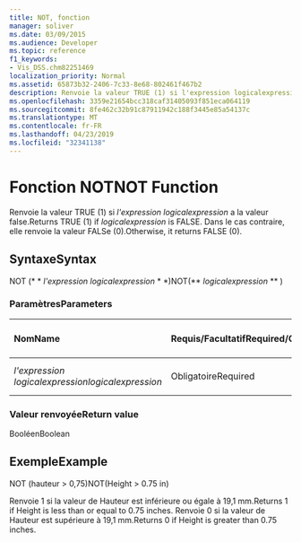 ```yaml
---
title: NOT, fonction
manager: soliver
ms.date: 03/09/2015
ms.audience: Developer
ms.topic: reference
f1_keywords:
- Vis_DSS.chm82251469
localization_priority: Normal
ms.assetid: 65873b32-2406-7c33-8e68-802461f467b2
description: Renvoie la valeur TRUE (1) si l'expression logicalexpression a la valeur FALSe. Dans le cas contraire, elle renvoie la valeur FALSe (0).
ms.openlocfilehash: 3359e21654bcc318caf31405093f851eca064119
ms.sourcegitcommit: 8fe462c32b91c87911942c188f3445e85a54137c
ms.translationtype: MT
ms.contentlocale: fr-FR
ms.lasthandoff: 04/23/2019
ms.locfileid: "32341138"
---
```

# <a name="not-function"></a><span data-ttu-id="474d9-104">Fonction NOT</span><span class="sxs-lookup"><span data-stu-id="474d9-104">NOT Function</span></span>

<span data-ttu-id="474d9-105">Renvoie la valeur TRUE (1) si _l'expression logicalexpression_ a la valeur false.</span><span class="sxs-lookup"><span data-stu-id="474d9-105">Returns TRUE (1) if  _logicalexpression_ is FALSE.</span></span> <span data-ttu-id="474d9-106">Dans le cas contraire, elle renvoie la valeur FALSe (0).</span><span class="sxs-lookup"><span data-stu-id="474d9-106">Otherwise, it returns FALSE (0).</span></span> 
  
## <a name="syntax"></a><span data-ttu-id="474d9-107">Syntaxe</span><span class="sxs-lookup"><span data-stu-id="474d9-107">Syntax</span></span>

<span data-ttu-id="474d9-108">NOT (\* \* *l'expression logicalexpression* \* \*)</span><span class="sxs-lookup"><span data-stu-id="474d9-108">NOT(\*\* *logicalexpression* \*\* )</span></span> 
  
### <a name="parameters"></a><span data-ttu-id="474d9-109">Paramètres</span><span class="sxs-lookup"><span data-stu-id="474d9-109">Parameters</span></span>

|<span data-ttu-id="474d9-110">**Nom**</span><span class="sxs-lookup"><span data-stu-id="474d9-110">**Name**</span></span>|<span data-ttu-id="474d9-111">**Requis/Facultatif**</span><span class="sxs-lookup"><span data-stu-id="474d9-111">**Required/Optional**</span></span>|<span data-ttu-id="474d9-112">**Type de données**</span><span class="sxs-lookup"><span data-stu-id="474d9-112">**Data Type**</span></span>|<span data-ttu-id="474d9-113">**Description**</span><span class="sxs-lookup"><span data-stu-id="474d9-113">**Description**</span></span>|
|:-----|:-----|:-----|:-----|
| <span data-ttu-id="474d9-114">_l'expression logicalexpression_</span><span class="sxs-lookup"><span data-stu-id="474d9-114">_logicalexpression_</span></span> <br/> |<span data-ttu-id="474d9-115">Obligatoire</span><span class="sxs-lookup"><span data-stu-id="474d9-115">Required</span></span>  <br/> |<span data-ttu-id="474d9-116">**String**</span><span class="sxs-lookup"><span data-stu-id="474d9-116">**String**</span></span> <br/> |<span data-ttu-id="474d9-117">Expression logique à évaluer</span><span class="sxs-lookup"><span data-stu-id="474d9-117">The logical expression to evaluate.</span></span>  <br/> |
   
### <a name="return-value"></a><span data-ttu-id="474d9-118">Valeur renvoyée</span><span class="sxs-lookup"><span data-stu-id="474d9-118">Return value</span></span>

<span data-ttu-id="474d9-119">Booléen</span><span class="sxs-lookup"><span data-stu-id="474d9-119">Boolean</span></span>
  
## <a name="example"></a><span data-ttu-id="474d9-120">Exemple</span><span class="sxs-lookup"><span data-stu-id="474d9-120">Example</span></span>

<span data-ttu-id="474d9-121">NOT (hauteur \> 0,75)</span><span class="sxs-lookup"><span data-stu-id="474d9-121">NOT(Height \> 0.75 in)</span></span> 
  
<span data-ttu-id="474d9-122">Renvoie 1 si la valeur de Hauteur est inférieure ou égale à 19,1 mm.</span><span class="sxs-lookup"><span data-stu-id="474d9-122">Returns 1 if Height is less than or equal to 0.75 inches.</span></span> <span data-ttu-id="474d9-123">Renvoie 0 si la valeur de Hauteur est supérieure à 19,1 mm.</span><span class="sxs-lookup"><span data-stu-id="474d9-123">Returns 0 if Height is greater than 0.75 inches.</span></span> 
  

